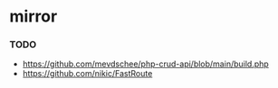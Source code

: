# mirror

### TODO

- https://github.com/mevdschee/php-crud-api/blob/main/build.php
- https://github.com/nikic/FastRoute
